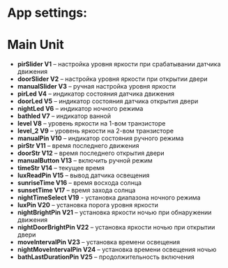 # App settings: 
# Main Unit <br/>
<ul><li><b>pirSlider V1</b> – настройка уровня яркости при срабатывании датчика движения </li>
<li><b>doorSlider V2</b> – настройка уровня яркости при открытии двери</li>
<li><b>manualSlider V3</b> – ручная настройка уровня яркости</li>
<li><b>pirLed V4</b> – индикатор состояния датчика движения</li>
<li><b>doorLed V5</b> – индикатор состояния датчика открытия двери</li>
<li><b>nightLed V6</b> – индикатор ночного режима</li>
<li><b>bathled V7</b> – индикатор ванной</li>
<li><b>level V8</b> – уровень яркости на 1-вом транзисторе</li>
<li><b>level_2 V9</b> – уровень яркости на 2-вом транзисторе</li>
<li><b>manualPin V10</b> – индикатор состояния ручного режима</li>
<li><b>pirStr V11</b> – время последнего движения</li>
<li><b>doorStr V12</b> – время последнего открытия двери</li>
<li><b>manualButton V13</b> – включить ручной режим</li>
<li><b>timeStr V14</b> – текущее время</li>
<li><b>luxReadPin V15</b> – вывод датчика освещения</li>
<li><b>sunriseTime V16</b> – время восхода солнца</li>
<li><b>sunsetTime V17</b> – время захода солнца</li>
<li><b>nightTimeSelect V19</b> - установка диапазона ночного режима</li>
<li><b>luxPin V20</b> – установка порога уровня яркости</li>
<li><b>nightBrightPin V21</b> – установка яркости ночью при обнаружении движения</li>
<li><b>nightDoorBrightPin V22</b> – установка яркости ночью при открытии двери</li>
<li><b>moveIntervalPin V23</b> – установка времени освещения</li>
<li><b>nightMoveIntervalPin V24</b> – установка времени освещения ночью</li>
<li><b>bathLastDurationPin V25</b> – продолжительность включения</li></ul>
